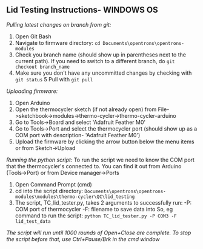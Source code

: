 Lid Testing Instructions- WINDOWS OS
-------------------------------------
*Pulling latest changes on branch from git:*
1. Open Git Bash
2. Navigate to firmware directory:
`cd Documents\opentrons\opentrons-modules`
3. Check you branch name (should show up in parentheses next to the current path). If you need to switch to a different branch, do `git checkout branch_name`
4. Make sure you don't have any uncommitted changes by checking with `git status`
5 Pull with `git pull`

*Uploading firmware:*
1. Open Arduino
2. Open the thermocycler sketch (if not already open) from File->sketchbook->modules->thermo-cycler->thermo-cycler-arduino
3. Go to Tools->Board and select 'Adafruit Feather M0'
4. Go to Tools->Port and select the thermocycler port (should show up as a COM port with description- 'Adafruit Feather M0')
5. Upload the firmware by clicking the arrow button below the menu items or from Sketch->Upload

*Running the python script:*
To run the script we need to know the COM port that the thermocycler's connected to.
You can find it out from Arduino (Tools->Port) or from Device manager->Ports
1. Open Command Prompt (cmd)
2. cd into the script directory: `Documents\opentrons\opentrons-modules\modules\thermo-cycler\QC\lid_testing`
3. The script, TC_lid_tester.py, takes 2 arguments to successfully run:
       -P: COM port of thermocycler
       -F: filename to save data into
So, eg command to run the script:
`python TC_lid_tester.py -P COM3 -F lid_test_data`

*The script will run until 1000 rounds of Open+Close are complete.
To stop the script before that, use Ctrl+Pause/Brk in the cmd window*
